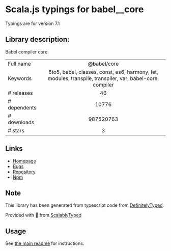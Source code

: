 
# Scala.js typings for babel__core

Typings are for version 7.1

## Library description:
Babel compiler core.

|                    |                 |
| ------------------ | :-------------: |
| Full name          | @babel/core |
| Keywords           | 6to5, babel, classes, const, es6, harmony, let, modules, transpile, transpiler, var, babel-core, compiler |
| # releases         | 46 |
| # dependents       | 10776 |
| # downloads        | 987520763 |
| # stars            | 3 |

## Links
- [Homepage](https://babel.dev/docs/en/next/babel-core)
- [Bugs](https://github.com/babel/babel/issues?utf8=%E2%9C%93&q=is%3Aissue+label%3A%22pkg%3A%20core%22+is%3Aopen)
- [Repository](https://github.com/babel/babel)
- [Npm](https://www.npmjs.com/package/%40babel%2Fcore)
    


## Note
This library has been generated from typescript code from [DefinitelyTyped](https://definitelytyped.org).

Provided with :purple_heart: from [ScalablyTyped](https://github.com/oyvindberg/ScalablyTyped)

## Usage
See [the main readme](../../readme.md) for instructions.


